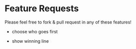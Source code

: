 # Feature Requests 

Please feel free to fork & pull request in any of these features! 

-   choose who goes first

-   show winning line
